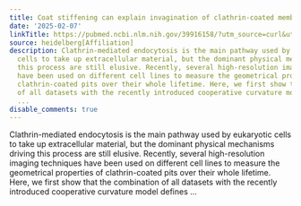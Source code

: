 ```yaml
---
title: Coat stiffening can explain invagination of clathrin-coated membranes
date: '2025-02-07'
linkTitle: https://pubmed.ncbi.nlm.nih.gov/39916158/?utm_source=curl&utm_medium=rss&utm_campaign=pubmed-2&utm_content=1FakS-2QOkCT8HsMOQP1bCRQ4YzyumYOmxmF0moLsQ3dFB1E9V&fc=20220326224207&ff=20250207170839&v=2.18.0.post9+e462414
source: heidelberg[Affiliation]
description: Clathrin-mediated endocytosis is the main pathway used by eukaryotic
  cells to take up extracellular material, but the dominant physical mechanisms driving
  this process are still elusive. Recently, several high-resolution imaging techniques
  have been used on different cell lines to measure the geometrical properties of
  clathrin-coated pits over their whole lifetime. Here, we first show that the combination
  of all datasets with the recently introduced cooperative curvature model defines
  ...
disable_comments: true
---
```

Clathrin-mediated endocytosis is the main pathway used by eukaryotic cells to take up extracellular material, but the dominant physical mechanisms driving this process are still elusive. Recently, several high-resolution imaging techniques have been used on different cell lines to measure the geometrical properties of clathrin-coated pits over their whole lifetime. Here, we first show that the combination of all datasets with the recently introduced cooperative curvature model defines ...